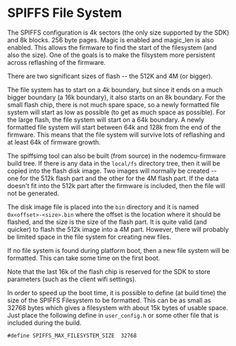 # SPIFFS File System

The SPIFFS configuration is 4k sectors (the only size supported by the SDK) and 8k blocks. 256 byte pages. Magic is enabled and magic_len is also enabled. This allows the firmware to find the start of the filesystem (and also the size).
One of the goals is to make the filsystem more persistent across reflashing of the firmware.

There are two significant sizes of flash -- the 512K and 4M (or bigger). 

The file system has to start on a 4k boundary, but since it ends on a much bigger boundary (a 16k boundary), it also starts on an 8k boundary. For the small flash chip, there is 
not much spare space, so a newly formatted file system will start as low as possible (to get as much space as possible). For the large flash, the 
file system will start on a 64k boundary. A newly formatted file system will start between 64k and 128k from the end of the firmware. This means that the file 
system will survive lots of reflashing and at least 64k of firmware growth. 

The spiffsimg tool can also be built (from source) in the nodemcu-firmware build tree. If there is any data in the `local/fs` directory tree, then it will
be copied into the flash disk image. Two images will normally be created -- one for the 512k flash part and the other for the 4M flash part. If the data doesn't 
fit into the 512k part after the firmware is included, then the file will not be generated.

The disk image file is placed into the `bin` directory and it is named `0x<offset>-<size>.bin` where the offset is the location where it should be 
flashed, and the size is the size of the flash part. It is quite valid (and quicker) to flash the 512k image into a 4M part. However, there will probably be
limited space in the file system for creating new files.

If no file system is found during platform boot, then a new file system will be formatted. This can take some time on the first boot.

Note that the last 16k of the flash chip is reserved for the SDK to store parameters (such as the client wifi settings).

In order to speed up the boot time, it is possible to define (at build time) the size of the SPIFFS Filesystem to be formatted. This can be as small as 32768 bytes which gives a filesystem with about 15k bytes of usable space.
Just place the following define in `user_config.h` or some other file that is included during the build.

```
#define SPIFFS_MAX_FILESYSTEM_SIZE	32768
```
